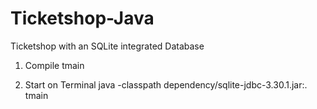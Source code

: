 # Ticketshop-Java
Ticketshop with an SQLite integrated Database

1. Compile tmain

2. Start on Terminal java -classpath dependency/sqlite-jdbc-3.30.1.jar:. tmain
